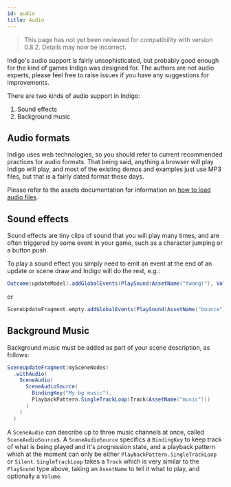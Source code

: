 ```yaml
---
id: audio
title: Audio
---
```


> This page has not yet been reviewed for compatibility with version 0.8.2. Details may now be incorrect.

Indigo's audio support is fairly unsophisticated, but probably good enough for the kind of games Indigo was designed for. The authors are not audio experts, please feel free to raise issues if you have any suggestions for improvements.

There are two kinds of audio support in Indigo:

1. Sound effects
2. Background music

## Audio formats

Indigo uses web technologies, so you should refer to current recommended practices for audio formats. That being said, anything a browser will play Indigo will play, and most of the existing demos and examples just use MP3 files, but that is a fairly dated format these days.

Please refer to the assets documentation for information on [how to load audio files](platform/assets.md).

## Sound effects

Sound effects are tiny clips of sound that you will play many times, and are often triggered by some event in your game, such as a character jumping or a button push.

To play a sound effect you simply need to emit an event at the end of an update or scene draw and Indigo will do the rest, e.g.:

```scala
Outcome(updateModel).addGlobalEvents(PlaySound(AssetName("twang!"), Volume(0.5)))
```

or

```scala
SceneUpdateFragment.empty.addGlobalEvents(PlaySound(AssetName("bounce"), Volume.Max))
```

## Background Music

Background music must be added as part of your scene description, as follows:

```scala
SceneUpdateFragment(mySceneNodes)
  .withAudio(
    SceneAudio(
      SceneAudioSource(
        BindingKey("My bg music"),
        PlaybackPattern.SingleTrackLoop(Track(AssetName("music")))
      )
    )
  )
```

A `SceneAudio` can describe up to three music channels at once, called `SceneAudioSource`s. A `SceneAudioSource` specifics a `BindingKey` to keep track of what is being played and it's progression state, and a playback pattern which at the moment can only be either `PlaybackPattern.SingleTrackLoop` or `Silent`. `SingleTrackLoop` takes a `Track` which is very similar to the `PlaySound` type above, taking an `AssetName` to tell it what to play, and optionally a `Volume`.
